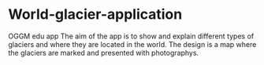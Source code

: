 # World-glacier-application
OGGM edu app
The aim of the app is to show and explain different types of glaciers and where they are located in the world. The design is a map where the glaciers are marked and presented with photographys.
